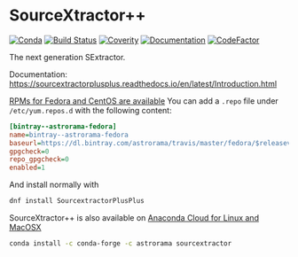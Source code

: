 # SourceXtractor++
[![Conda](https://img.shields.io/conda/v/astrorama/sourcextractor)](https://anaconda.org/astrorama/sourcextractor)
[![Build Status](https://travis-ci.org/astrorama/SourceXtractorPlusPlus.svg?branch=develop)](https://travis-ci.org/astrorama/SourceXtractorPlusPlus)
[![Coverity](https://scan.coverity.com/projects/19270/badge.svg?flat=1)](https://scan.coverity.com/projects/astrorama-sextractorxx)
[![Documentation](https://readthedocs.org/projects/sourcextractorplusplus/badge/?version=latest)](https://sourcextractorplusplus.readthedocs.io/en/latest/Introduction.html)
[![CodeFactor](https://www.codefactor.io/repository/github/astrorama/sourcextractorplusplus/badge/develop)](https://www.codefactor.io/repository/github/astrorama/sourcextractorplusplus/overview/develop)

The next generation SExtractor.

Documentation: https://sourcextractorplusplus.readthedocs.io/en/latest/Introduction.html


[RPMs for Fedora and CentOS are available](https://dl.bintray.com/astrorama/travis/master/) You can add a `.repo` file under `/etc/yum.repos.d` with the following content:

```ini
[bintray--astrorama-fedora]
name=bintray--astrorama-fedora
baseurl=https://dl.bintray.com/astrorama/travis/master/fedora/$releasever/$basearch
gpgcheck=0
repo_gpgcheck=0
enabled=1
```

And install normally with

```bash
dnf install SourcextractorPlusPlus
```

SourceXtractor++ is also available on [Anaconda Cloud for Linux and MacOSX](https://anaconda.org/astrorama/sourcextractor)
```bash
conda install -c conda-forge -c astrorama sourcextractor 
 ```
